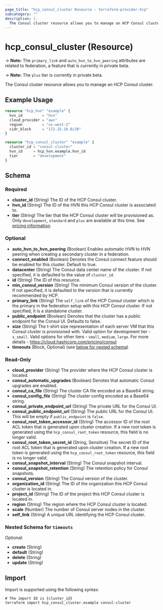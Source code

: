```yaml
---
page_title: "hcp_consul_cluster Resource - terraform-provider-hcp"
subcategory: ""
description: |-
  The Consul cluster resource allows you to manage an HCP Consul cluster.
---
```


# hcp_consul_cluster (Resource)

-> **Note:** The `primary_link` and `auto_hvn_to_hvn_peering` attributes are related to federation, a feature that is currently in private beta.

-> **Note:** The `plus` tier is currently in private beta.

The Consul cluster resource allows you to manage an HCP Consul cluster.

## Example Usage

```terraform
resource "hcp_hvn" "example" {
  hvn_id         = "hvn"
  cloud_provider = "aws"
  region         = "us-west-2"
  cidr_block     = "172.25.16.0/20"
}

resource "hcp_consul_cluster" "example" {
  cluster_id = "consul-cluster"
  hvn_id     = hcp_hvn.example.hvn_id
  tier       = "development"
}
```

<!-- schema generated by tfplugindocs -->
## Schema

### Required

- **cluster_id** (String) The ID of the HCP Consul cluster.
- **hvn_id** (String) The ID of the HVN this HCP Consul cluster is associated to.
- **tier** (String) The tier that the HCP Consul cluster will be provisioned as.  Only `development`, `standard` and `plus` are available at this time. See [pricing information](https://cloud.hashicorp.com/pricing/consul).

### Optional

- **auto_hvn_to_hvn_peering** (Boolean) Enables automatic HVN to HVN peering when creating a secondary cluster in a federation.
- **connect_enabled** (Boolean) Denotes the Consul connect feature should be enabled for this cluster.  Default to true.
- **datacenter** (String) The Consul data center name of the cluster. If not specified, it is defaulted to the value of `cluster_id`.
- **id** (String) The ID of this resource.
- **min_consul_version** (String) The minimum Consul version of the cluster. If not specified, it is defaulted to the version that is currently recommended by HCP.
- **primary_link** (String) The `self_link` of the HCP Consul cluster which is the primary in the federation setup with this HCP Consul cluster. If not specified, it is a standalone cluster.
- **public_endpoint** (Boolean) Denotes that the cluster has a public endpoint for the Consul UI. Defaults to false.
- **size** (String) The t-shirt size representation of each server VM that this Consul cluster is provisioned with. Valid option for development tier - `x_small`. Valid options for other tiers - `small`, `medium`, `large`. For more details - https://cloud.hashicorp.com/pricing/consul
- **timeouts** (Block, Optional) (see [below for nested schema](#nestedblock--timeouts))

### Read-Only

- **cloud_provider** (String) The provider where the HCP Consul cluster is located.
- **consul_automatic_upgrades** (Boolean) Denotes that automatic Consul upgrades are enabled.
- **consul_ca_file** (String) The cluster CA file encoded as a Base64 string.
- **consul_config_file** (String) The cluster config encoded as a Base64 string.
- **consul_private_endpoint_url** (String) The private URL for the Consul UI.
- **consul_public_endpoint_url** (String) The public URL for the Consul UI. This will be empty if `public_endpoint` is `false`.
- **consul_root_token_accessor_id** (String) The accessor ID of the root ACL token that is generated upon cluster creation. If a new root token is generated using the `hcp_consul_root_token` resource, this field is no longer valid.
- **consul_root_token_secret_id** (String, Sensitive) The secret ID of the root ACL token that is generated upon cluster creation. If a new root token is generated using the `hcp_consul_root_token` resource, this field is no longer valid.
- **consul_snapshot_interval** (String) The Consul snapshot interval.
- **consul_snapshot_retention** (String) The retention policy for Consul snapshots.
- **consul_version** (String) The Consul version of the cluster.
- **organization_id** (String) The ID of the organization this HCP Consul cluster is located in.
- **project_id** (String) The ID of the project this HCP Consul cluster is located in.
- **region** (String) The region where the HCP Consul cluster is located.
- **scale** (Number) The number of Consul server nodes in the cluster.
- **self_link** (String) A unique URL identifying the HCP Consul cluster.

<a id="nestedblock--timeouts"></a>
### Nested Schema for `timeouts`

Optional:

- **create** (String)
- **default** (String)
- **delete** (String)
- **update** (String)

## Import

Import is supported using the following syntax:

```shell
# The import ID is {cluster_id}
terraform import hcp_consul_cluster.example consul-cluster
```
